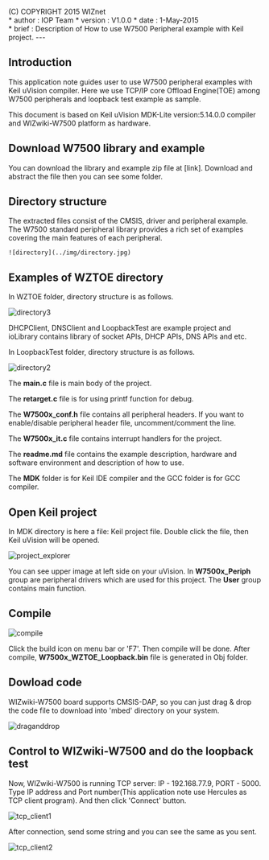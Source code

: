 (C) COPYRIGHT 2015 WIZnet  
    * author : IOP Team 
    * version : V1.0.0 
    * date : 1-May-2015  
    * brief : Description of How to use W7500 Peripheral example with Keil project.
    ---
## Introduction

This application note guides user to use W7500 peripheral examples with Keil uVision compiler. Here we use TCP/IP core Offload Engine(TOE) among W7500 peripherals and loopback test example as sample.

This document is based on Keil uVision MDK-Lite version:5.14.0.0 compiler and WIZwiki-W7500 platform as hardware.
    
## Download W7500 library and example

You can download the library and example zip file at [link]. Download and abstract the file then you can see some folder.

## Directory structure
    
The extracted files consist of the CMSIS, driver and peripheral example. The W7500 standard peripheral library provides a rich set of examples covering the main features of each peripheral.
    
    ![directory](../img/directory.jpg)

## Examples of WZTOE directory
    
In WZTOE folder, directory structure is as follows.
     
   ![directory3](../img/directory3.jpg)
    
DHCPClient, DNSClient and LoopbackTest are example project and ioLibrary contains library of socket APIs, DHCP APIs, DNS APIs and etc.

In LoopbackTest folder, directory structure is as follows.

  ![directory2](../img/directory2.jpg)

The **main.c** file is main body of the project.

The **retarget.c** file is for using printf function for debug.

The **W7500x_conf.h** file contains all peripheral headers. If you want to enable/disable peripheral header file, uncomment/comment the line.

The **W7500x_it.c** file contains interrupt handlers for the project.

The **readme.md** file contains the example description, hardware and software environment and description of how to use.

The **MDK** folder is for Keil IDE compiler and the GCC folder is for GCC compiler.

## Open Keil project

In MDK directory is here a file: Keil project file. Double click the file, then Keil uVision will be opened.

  ![project_explorer](../img/project_explorer.jpg)
  
You can see upper image at left side on your uVision. In **W7500x_Periph** group are peripheral drivers which are used for this project. The **User** group contains main function.

## Compile

![compile](../img/compile.jpg)

Click the build icon on menu bar or 'F7'. Then compile will be done. After compile, **W7500x_WZTOE_Loopback.bin** file is generated in Obj folder.

## Dowload code

WIZwiki-W7500 board supports CMSIS-DAP, so you can just drag & drop the code file to download into 'mbed' directory on your system.

![draganddrop](../img/draganddrop.jpg)

## Control to WIZwiki-W7500 and do the loopback test

Now, WIZwiki-W7500 is running TCP server: IP - 192.168.77.9, PORT - 5000. Type IP address and Port number(This application note use Hercules as TCP client program). And then click 'Connect' button.

![tcp_client1](../img/tcp_client1.jpg)

After connection, send some string and you can see the same as you sent.

![tcp_client2](../img/tcp_client2.jpg)




